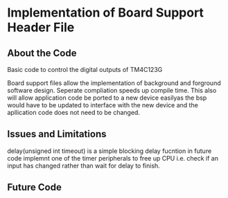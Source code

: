 # Implementation of Board Support Header File

## About the Code
Basic code to control the digital outputs of TM4C123G

Board support files allow the implementation of background and forground software design. Seperate compliation speeds up compile time. 
This also will allow application code be ported to a new device easilyas the bsp would have to be updated to interface with the new device and the apllication code does not need to be changed.
 
## Issues and Limitations
delay(unsigned int timeout) is a simple blocking delay fucntion in future code implemnt one of the timer peripherals to free up CPU i.e. check if an input has changed rather than wait for delay to finish.

## Future Code
